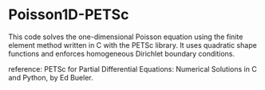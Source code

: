 # Poisson1D-PETSc
This code solves the one-dimensional Poisson equation using the finite element method written in C with the PETSc library. It uses quadratic shape functions and enforces homogeneous Dirichlet boundary conditions.

reference: PETSc for Partial Differential Equations: Numerical Solutions in C and Python, by Ed Bueler.
